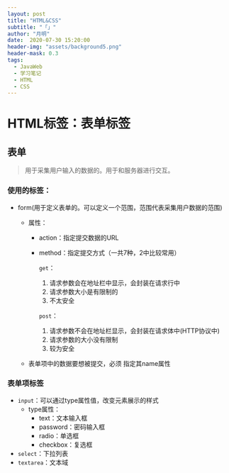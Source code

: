 ```yaml
---
layout: post
title: "HTML&CSS"
subtitle: "「」"
author: "月明"
date:  2020-07-30 15:20:00
header-img: "assets/background5.png"
header-mask: 0.3
tags:
  - JavaWeb
  - 学习笔记
  - HTML	
  - CSS
---
```


# HTML标签：表单标签

## 表单

> 用于采集用户输入的数据的。用于和服务器进行交互。

### 使用的标签：

* form(用于定义表单的。可以定义一个范围，范围代表采集用户数据的范围)

  * 属性：

    * action：指定提交数据的URL

    * method：指定提交方式（一共7种，2中比较常用）

      `get`：

      	1. 请求参数会在地址栏中显示，会封装在请求行中
       	2. 请求参数大小是有限制的
       	3. 不太安全

      `post`：

      	1. 请求参数不会在地址栏显示，会封装在请求体中(HTTP协议中)
       	2. 请求参数的大小没有限制
       	3. 较为安全

  * 表单项中的数据要想被提交，必须 指定其name属性

### 表单项标签

* `input`：可以通过type属性值，改变元素展示的样式
  * type属性：
    * text：文本输入框
    * password：密码输入框
    * radio：单选框
    * checkbox：复选框
* `select`：下拉列表
* `textarea`：文本域

